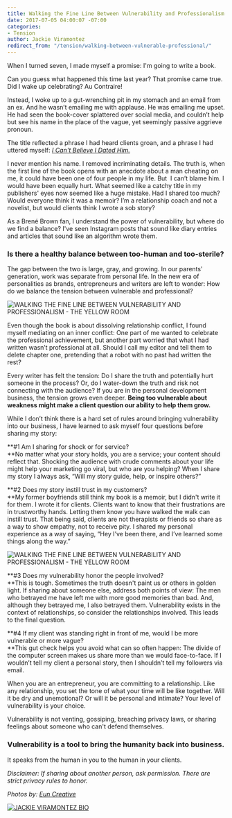 ```yaml
---
title: Walking the Fine Line Between Vulnerability and Professionalism
date: 2017-07-05 04:00:07 -07:00
categories:
- Tension
author: Jackie Viramontez
redirect_from: "/tension/walking-between-vulnerable-professional/"
---
```


When I turned seven, I made myself a promise: I'm going to write a book.

Can you guess what happened this time last year? That promise came true. Did I wake up celebrating? Au Contraire!

Instead, I woke up to a gut-wrenching pit in my stomach and an email from an ex. And he wasn’t emailing me with applause. He was emailing me upset. He had seen the book-cover splattered over social media, and couldn’t help but see his name in the place of the vague, yet seemingly passive aggrieve pronoun.

The title reflected a phrase I had heard clients groan, and a phrase I had uttered myself: [_I Can't Believe I Dated Him._](https://www.amazon.com/dp/B01NCRE9OO/ref=dp-kindle-redirect?_encoding=UTF8&btkr=1)

I never mention his name. I removed incriminating details. The truth is, when the first line of the book opens with an anecdote about a man cheating on me, it could have been one of four people in my life. But  I can’t blame him. I would have been equally hurt. What seemed like a catchy title in my publishers' eyes now seemed like a huge mistake. Had I shared too much? Would everyone think it was a memoir? I’m a relationship coach and not a novelist, but would clients think I wrote a sob story?

As a Brené Brown fan, I understand the power of vulnerability, but where do we find a balance? I've seen Instagram posts that sound like diary entries and articles that sound like an algorithm wrote them.

### **Is there a healthy balance between too-human and too-sterile?**

The gap between the two is large, gray, and growing. In our parents' generation, work was separate from personal life. In the new era of personalities as brands, entrepreneurs and writers are left to wonder: How do we balance the tension between vulnerable and professional?

![WALKING THE FINE LINE BETWEEN VULNERABILITY AND PROFESSIONALISM - THE YELLOW ROOM](https://yellow-blog-images.imgix.net/2017/07/TheFinerFewer-Final-114-1.jpg "WALKING THE FINE LINE BETWEEN VULNERABILITY AND PROFESSIONALISM - THE YELLOW ROOM")

Even though the book is about dissolving relationship conflict, I found myself mediating on an inner conflict: One part of me wanted to celebrate the professional achievement, but another part worried that what I had written wasn’t professional at all. Should I call my editor and tell them to delete chapter one, pretending that a robot with no past had written the rest?

Every writer has felt the tension: Do I share the truth and potentially hurt someone in the process? Or, do I water-down the truth and risk not connecting with the audience? If you are in the personal development business, the tension grows even deeper. **Being too vulnerable about weakness might make a client question our ability to help them grow.**

While I don’t think there is a hard set of rules around bringing vulnerability into our business, I have learned to ask myself four questions before sharing my story:

**#1 Am I sharing for shock or for service?  
**No matter what your story holds, you are a service; your content should reflect that. Shocking the audience with crude comments about your life might help your marketing go viral, but who are you helping? When I share my story I always ask, “Will my story guide, help, or inspire others?”

**#2 Does my story instill trust in my customers?  
**My former boyfriends still think my book is a memoir, but I didn't write it for them. I wrote it for clients. Clients want to know that their frustrations are in trustworthy hands. Letting them know you have walked the walk can instill trust. That being said, clients are not therapists or friends so share as a way to show empathy, not to receive pity. I shared my personal experience as a way of saying, “Hey I’ve been there, and I’ve learned some things along the way.”

![WALKING THE FINE LINE BETWEEN VULNERABILITY AND PROFESSIONALISM - THE YELLOW ROOM](https://yellow-blog-images.imgix.net/2017/07/TheFinerFewer-Final-168.jpg "WALKING THE FINE LINE BETWEEN VULNERABILITY AND PROFESSIONALISM - THE YELLOW ROOM")

**#3 Does my vulnerability honor the people involved?  
**This is tough. Sometimes the truth doesn't paint us or others in golden light. If sharing about someone else, address both points of view: The men who betrayed me have left me with more good memories than bad. And, although they betrayed me, I also betrayed them. Vulnerability exists in the context of relationships, so consider the relationships involved. This leads to the final question.

**#4 If my client was standing right in front of me, would I be more vulnerable or more vague?  
**This gut check helps you avoid what can so often happen: The divide of the computer screen makes us share more than we would face-to-face. If I wouldn’t tell my client a personal story, then I shouldn’t tell my followers via email.

When you are an entrepreneur, you are committing to a relationship. Like any relationship, you set the tone of what your time will be like together. Will it be dry and unemotional? Or will it be personal and intimate? Your level of vulnerability is your choice.

Vulnerability is not venting, gossiping, breaching privacy laws, or sharing feelings about someone who can't defend themselves.

### **Vulnerability is a tool to bring the humanity back into business.**

It speaks from the human in you to the human in your clients.

_Disclaimer: If sharing about another person, ask permission. There are strict privacy rules to honor._

_Photos by: [Eun Creative](http://www.euncreative.com/)_

[![JACKIE VIRAMONTEZ BIO](https://yellow-blog-images.imgix.net/2017/04/JACKIE-BIO.jpg)](https://www.amazon.com/Cant-Believe-Dated-Him-Knowing/dp/1683502809)
